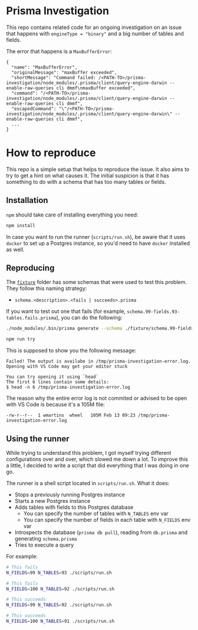 # Prisma Investigation

This repo contains related code for an ongoing investigation on an issue that
happens with `engineType = "binary"` and a big number of tables and fields.

The error that happens is a `MaxBufferError`:

```
{
  "name": "MaxBufferError",
  "originalMessage": "maxBuffer exceeded",
  "shortMessage": "Command failed: /<PATH-TO>/prisma-investigation/node_modules/.prisma/client/query-engine-darwin --enable-raw-queries cli dmmf\nmaxBuffer exceeded",
  "command": "/<PATH-TO>/prisma-investigation/node_modules/.prisma/client/query-engine-darwin --enable-raw-queries cli dmmf",
  "escapedCommand": "\"/<PATH-TO>/prisma-investigation/node_modules/.prisma/client/query-engine-darwin\" --enable-raw-queries cli dmmf",
  ...
}
```

# How to reproduce

This repo is a simple setup that helps to reproduce the issue. It also aims to
try to get a hint on what causes it. The initial suspicion is that it has
something to do with a schema that has too many tables or fields.

## Installation

`npm` should take care of installing everything you need:

```bash
npm install
```

In case you want to run the runner (`scripts/run.sh`), be aware that it uses
`docker` to set up a Postgres instance, so you'd need to have `docker` installed
as well.

## Reproducing

The [`fixture`](./fixture/) folder has some schemas that were used to test this
problem. They follow this naming strategy:

- `schema.<description>.<fails | succeeds>.prisma`

If you want to test out one that fails (for example,
`schema.99-fields.93-tables.fails.prisma`), you can do the following:

```bash
./node_modules/.bin/prisma generate --schema ./fixture/schema.99-fields.93-tables.fails.prisma

npm run try
```

This is supposed to show you the following message:

```
Failed! The output is availabe in /tmp/prisma-investigation-error.log.
Opening with VS Code may get your editor stuck

You can try opening it using `head`
The first 6 lines contain some details:
$ head -n 6 /tmp/prisma-investigation-error.log
```

The reason why the entire error log is not commited or advised to be open with VS Code is because it's a 105M file:

```text
-rw-r--r--  1 wmartins  wheel   105M Feb 13 09:23 /tmp/prisma-investigation-error.log
```

## Using the runner

While trying to understand this problem, I got myself trying different
configurations over and over, which slowed me down a lot. To improve this a
little, I decided to write a script that did everything that I was doing in one
go.

The runner is a shell script located in `scripts/run.sh`. What it does:

- Stops a previously running Postgres instance
- Starts a new Postgres instance
- Adds tables with fields to this Postgres database
  - You can specify the number of tables with `N_TABLES` env var
  - You can specify the number of fields in each table with `N_FIELDS` env var
- Introspects the database (`prisma db pull`), reading from `db.prisma` and
generating `schema.prisma`
- Tries to execute a query

For example:

``` bash
# This fails
N_FIELDS=99 N_TABLES=93 ./scripts/run.sh

# This fails
N_FIELDS=100 N_TABLES=92 ./scripts/run.sh

# This succeeds
N_FIELDS=99 N_TABLES=92 ./scripts/run.sh

# This succeeds
N_FIELDS=100 N_TABLES=91 ./scripts/run.sh
```
